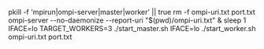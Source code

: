 pkill -f 'mpirun|ompi-server|master|worker' || true
rm -f ompi-uri.txt port.txt
ompi-server --no-daemonize --report-uri "$(pwd)/ompi-uri.txt" &
sleep 1
IFACE=lo TARGET_WORKERS=3 ./start_master.sh
IFACE=lo ./start_worker.sh ompi-uri.txt port.txt
